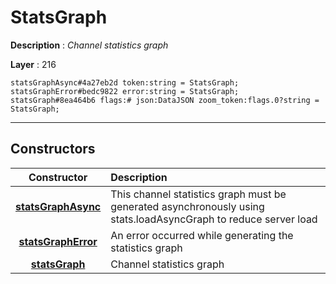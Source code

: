 # StatsGraph

**Description** : *Channel statistics graph*

**Layer** : 216

```tl
statsGraphAsync#4a27eb2d token:string = StatsGraph;
statsGraphError#bedc9822 error:string = StatsGraph;
statsGraph#8ea464b6 flags:# json:DataJSON zoom_token:flags.0?string = StatsGraph;
```

---

## Constructors

| Constructor | Description |
| :---: | :--- |
| [**statsGraphAsync**](constructor/statsGraphAsync) | This channel statistics graph must be generated asynchronously using stats.loadAsyncGraph to reduce server load |
| [**statsGraphError**](constructor/statsGraphError) | An error occurred while generating the statistics graph |
| [**statsGraph**](constructor/statsGraph) | Channel statistics graph |